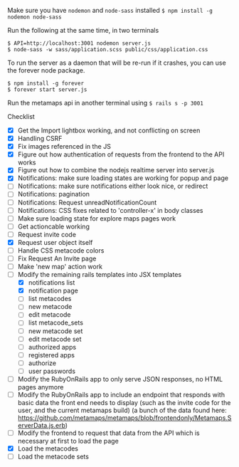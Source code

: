 
Make sure you have `nodemon` and `node-sass` installed
`$ npm install -g nodemon node-sass`


Run the following at the same time, in two terminals

```
$ API=http://localhost:3001 nodemon server.js
$ node-sass -w sass/application.scss public/css/application.css
```

To run the server as a daemon that will be re-run if it crashes, you can
use the forever node package.
```
$ npm install -g forever
$ forever start server.js
```

Run the metamaps api in another terminal using
`$ rails s -p 3001`

Checklist
- [x] Get the Import lightbox working, and not conflicting on screen
- [x] Handling CSRF
- [x] Fix images referenced in the JS
- [x] Figure out how authentication of requests from the frontend to the API works
- [x] Figure out how to combine the nodejs realtime server into server.js
- [x] Notifications: make sure loading states are working for popup and page
- [ ] Notifications: make sure notifications either look nice, or redirect
- [ ] Notifications: pagination
- [ ] Notifications: Request unreadNotificationCount
- [ ] Notifications: CSS fixes related to 'controller-x' in body classes
- [ ] Make sure loading state for explore maps pages work
- [ ] Get actioncable working
- [ ] Request invite code
- [x] Request user object itself
- [ ] Handle CSS metacode colors
- [ ] Fix Request An Invite page
- [ ] Make 'new map' action work
- [ ] Modify the remaining rails templates into JSX templates
  - [x] notifications list
  - [x] notification page
  - [ ] list metacodes
  - [ ] new metacode
  - [ ] edit metacode
  - [ ] list metacode_sets
  - [ ] new metacode set
  - [ ] edit metacode set
  - [ ] authorized apps
  - [ ] registered apps
  - [ ] authorize
  - [ ] user passwords
- [ ] Modify the RubyOnRails app to only serve JSON responses, no HTML pages anymore
- [ ] Modify the RubyOnRails app to include an endpoint that responds with basic data the front end needs to display (such as the invite code for the user, and the current metamaps build) (a bunch of the data found here: https://github.com/metamaps/metamaps/blob/frontendonly/Metamaps.ServerData.js.erb)
- [ ] Modify the frontend to request that data from the API which is necessary at first to load the page
- [x] Load the metacodes
- [ ] Load the metacode sets

